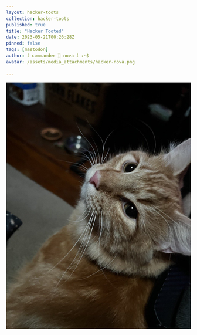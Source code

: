 ```yaml
---
layout: hacker-toots
collection: hacker-toots
published: true
title: "Hacker Tooted"
date: 2023-05-21T00:26:28Z
pinned: false
tags: [mastodon]
author: ⸸ commander ░ nova ⸸ :~$
avatar: /assets/media_attachments/hacker-nova.png

---
```




![media](/assets/media_attachments/files/110/403/832/014/849/111/original/336eb5bd7012f55e.jpeg)
